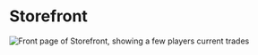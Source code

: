 # Storefront

![Front page of Storefront, showing a few players current trades](https://i.imgur.com/XZSs6qa.png)
